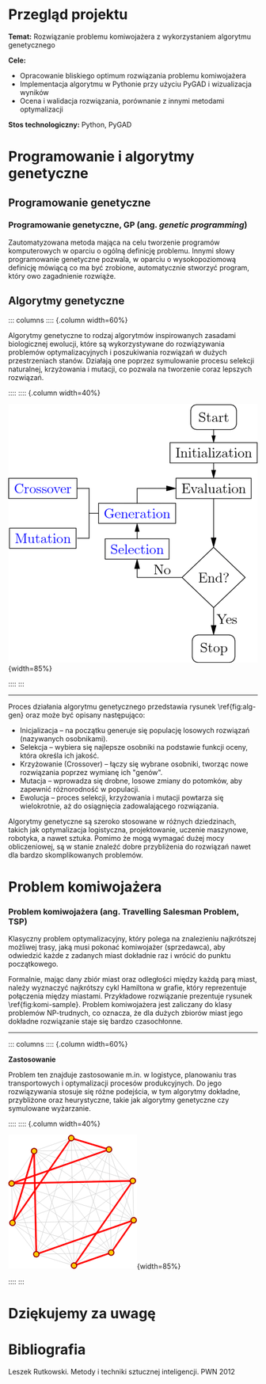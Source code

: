 # Przegląd projektu

**Temat:** Rozwiązanie problemu komiwojażera z wykorzystaniem algorytmu genetycznego

**Cele:** 

- Opracowanie bliskiego optimum rozwiązania problemu komiwojażera
- Implementacja algorytmu w Pythonie przy użyciu PyGAD i wizualizacja wyników
- Ocena i walidacja rozwiązania, porównanie z innymi metodami optymalizacji

**Stos technologiczny:** Python, PyGAD

# Programowanie i algorytmy genetyczne 

## Programowanie genetyczne

### Programowanie genetyczne, GP (ang. *genetic programming*)

Zautomatyzowana metoda mająca na celu tworzenie programów komputerowych w oparciu o ogólną definicję problemu. Innymi słowy programowanie genetyczne pozwala, w oparciu o wysokopoziomową definicję mówiącą co ma być zrobione, automatycznie stworzyć program, który owo zagadnienie rozwiąże. 

## Algorytmy genetyczne

::: columns
:::: {.column width=60%}

Algorytmy genetyczne to rodzaj algorytmów inspirowanych zasadami biologicznej ewolucji, które są wykorzystywane do rozwiązywania problemów optymalizacyjnych i poszukiwania rozwiązań w dużych przestrzeniach stanów. Działają one poprzez symulowanie procesu selekcji naturalnej, krzyżowania i mutacji, co pozwala na tworzenie coraz lepszych rozwiązań.

::::
:::: {.column width=40%}

![Algorytm genetyczny. \label{fig:alg-gen}](img/alg-genetyczny.png){width=85%}

::::
:::

---

Proces działania algorytmu genetycznego przedstawia rysunek \ref{fig:alg-gen} oraz może być opisany następująco:

- Inicjalizacja – na początku generuje się populację losowych rozwiązań (nazywanych osobnikami).
- Selekcja – wybiera się najlepsze osobniki na podstawie funkcji oceny, która określa ich jakość.
- Krzyżowanie (Crossover) – łączy się wybrane osobniki, tworząc nowe rozwiązania poprzez wymianę ich "genów".
- Mutacja – wprowadza się drobne, losowe zmiany do potomków, aby zapewnić różnorodność w populacji.
- Ewolucja – proces selekcji, krzyżowania i mutacji powtarza się wielokrotnie, aż do osiągnięcia zadowalającego rozwiązania.

Algorytmy genetyczne są szeroko stosowane w różnych dziedzinach, takich jak optymalizacja logistyczna, projektowanie, uczenie maszynowe, robotyka, a nawet sztuka. Pomimo że mogą wymagać dużej mocy obliczeniowej, są w stanie znaleźć dobre przybliżenia do rozwiązań nawet dla bardzo skomplikowanych problemów.

# Problem komiwojażera

### Problem komiwojażera (ang. Travelling Salesman Problem, TSP) 

Klasyczny problem optymalizacyjny, który polega na znalezieniu najkrótszej możliwej trasy, jaką musi pokonać komiwojażer (sprzedawca), aby odwiedzić każde z zadanych miast dokładnie raz i wrócić do punktu początkowego.

Formalnie, mając dany zbiór miast oraz odległości między każdą parą miast, należy wyznaczyć najkrótszy cykl Hamiltona w grafie, który reprezentuje połączenia między miastami. Przykładowe rozwiązanie prezentuje rysunek \ref{fig:komi-sample}. Problem komiwojażera jest zaliczany do klasy problemów NP-trudnych, co oznacza, że dla dużych zbiorów miast jego dokładne rozwiązanie staje się bardzo czasochłonne.

---

::: columns
:::: {.column width=60%}

**Zastosowanie**

Problem ten znajduje zastosowanie m.in. w logistyce, planowaniu tras transportowych i optymalizacji procesów produkcyjnych. Do jego rozwiązywania stosuje się różne podejścia, w tym algorytmy dokładne, przybliżone oraz heurystyczne, takie jak algorytmy genetyczne czy symulowane wyżarzanie.

::::
:::: {.column width=40%}

![Przykładowe rozwiązanie problemu komiwojażera \label{fig:komi-sample} ](img/traveling-salesman-problem.png){width=85%}

::::
:::


# Dziękujemy za uwagę

# Bibliografia

Leszek Rutkowski. Metody i techniki sztucznej inteligencji. PWN 2012
<!-- 
https://www.geeksforgeeks.org/genetic-algorithms/

[https://medium.com/@byanalytixlabs/a-complete-guide-to-genetic-algorithm-advantages-limitations-more-738e87427dbb](A Complete Guide to Genetic Algorithm — Advantages, Limitations & More) -->
